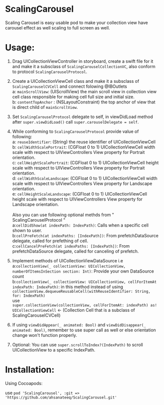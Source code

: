 # ScalingCarousel

Scaling Carousel is easy usable pod to make your collection view have carousel effect as well scaling to full screen as well.



# Usage: 

1. Drag UICollectionViewController in storyboard, create a swift file for it and make it a subsclass of ` ScalingCarouselCollectionVC `, also conform to protocol ` ScalingCarouselProtocol `.

2. Create a UICollectionViewCell class and make it a subsclass of ` ScalingCarouselCVCell ` and connect folowing @IBOutlets
</br> a: ` mainScrollView `: (UIScrollView) the main scroll view in collection view cell class responsible for making cell full size and initial size.
</br> b: ` contentTopAnchor ` : (NSLayoutConstraint) the top anchor of view that is direct child of ` mainScrollView `.

3. Set ` ScalingCarouselProtocol ` delegate to self, in viewDidLoad method after ` super.viewDidLoad() ` call ` super.carouselDelegate = self `.

3. While conforming to ` ScalingCarouselProtocol ` provide value of following: 
    </br> a: ` reuseIdentifier `: (String) the reuse identifier of UICollectionViewCell
    </br> b: ` cellWidthScalePortrait `: (CGFloat 0 to 1) UICollectionViewCell width scale with respect to UIViewControllers View property for Portrait orientation.
    </br> c: ` cellHeightScalePortrait `: (CGFloat 0 to 1) UICollectionViewCell height scale with respect to UIViewControllers View property for Portrait orientation.
    </br> d: ` cellWidthScaleLandscape `: (CGFloat 0 to 1) UICollectionViewCell width scale with respect to UIViewControllers View property for Landscape orientation.
    </br> e: ` cellHeightScaleLandscape `: (CGFloat 0 to 1) UICollectionViewCell height scale with respect to UIViewControllers View property for Landscape orientation.
   </br></br>Also you can use following optional methds from " ScalingCarouselProtocol "
    </br> a:` cellDidShow(at indexPath: IndexPath) `: Calls when a specific cell shown to user.
    </br> b:` cellPreFetch(at indexPaths: [IndexPath]) `: From prefetchDataSource delegate, called for prefething of cell.
    </br> c:` cellCancelPreFetch(at indexPaths: [IndexPath]) `: From prefetchDataSource delegate, called for canceling of prefetch.
    
4. Implement methods of UICollectionViewDataSource i.e 
    </br> a:` collectionView(_ collectionView: UICollectionView, numberOfItemsInSection section: Int) `: Provide your own DataSource count 
    </br> b:` collectionView(_ collectionView: UICollectionView, cellForItemAt indexPath: IndexPath) `: in this method instead of using  `collectionView.dequeueReusableCell(withReuseIdentifier: String, for: IndexPath) ` </br>use</br> ` super.collectionView(collectionView, cellForItemAt: indexPath) as! UICollectionViewCell ` <- (Collection Cell that is a subclass of ScalingCarouselCVCell) 
    
5. If using ` viewDidAppear(_ animated: Bool) ` and ` viewDidDisappear(_ animated: Bool) `, remember to use super call as well or else orientation change won't function properly.

6. Optional: You can use ` super.scrollToIndex?(IndexPath) ` to scroll UICollectionView to a specific IndexPath.


# Installation:

Using Cocoapods:

use ` pod 'ScalingCarousel', :git => 'https://github.com/ahsanateeq/ScalingCarousel.git' `
